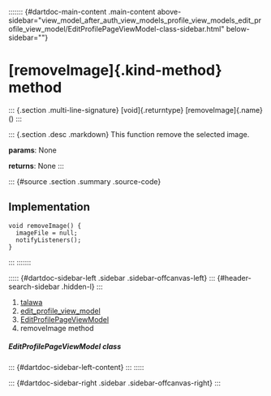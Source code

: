 ::::::: {#dartdoc-main-content .main-content above-sidebar="view_model_after_auth_view_models_profile_view_models_edit_profile_view_model/EditProfilePageViewModel-class-sidebar.html" below-sidebar=""}
<div>

# [removeImage]{.kind-method} method

</div>

::: {.section .multi-line-signature}
[void]{.returntype} [removeImage]{.name}()
:::

::: {.section .desc .markdown}
This function remove the selected image.

**params**: None

**returns**: None
:::

::: {#source .section .summary .source-code}
## Implementation

``` language-dart
void removeImage() {
  imageFile = null;
  notifyListeners();
}
```
:::
:::::::

::::: {#dartdoc-sidebar-left .sidebar .sidebar-offcanvas-left}
::: {#header-search-sidebar .hidden-l}
:::

1.  [talawa](../../index.html)
2.  [edit_profile_view_model](../../view_model_after_auth_view_models_profile_view_models_edit_profile_view_model/)
3.  [EditProfilePageViewModel](../../view_model_after_auth_view_models_profile_view_models_edit_profile_view_model/EditProfilePageViewModel-class.html)
4.  removeImage method

##### EditProfilePageViewModel class

::: {#dartdoc-sidebar-left-content}
:::
:::::

::: {#dartdoc-sidebar-right .sidebar .sidebar-offcanvas-right}
:::

